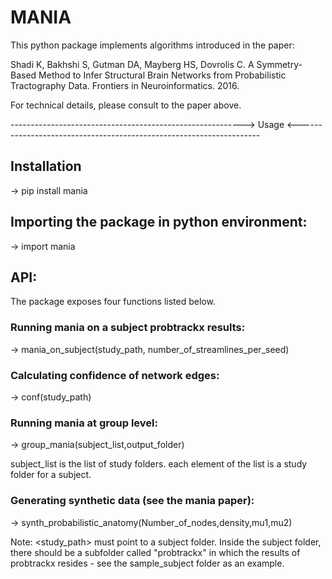 # MANIA
This python package implements algorithms introduced in the paper:

Shadi K, Bakhshi S, Gutman DA, Mayberg HS, Dovrolis C. A Symmetry-Based Method to Infer Structural Brain Networks from Probabilistic Tractography Data. Frontiers in Neuroinformatics. 2016.

For technical details, please consult to the paper above. 

----------------------------------------------------------> Usage <--------------------------------------------------------------------

## Installation

-> pip install mania

## Importing the package in python environment:

-> import mania

## API:

The package exposes four functions listed below.

### Running mania on a subject probtrackx results:

-> mania_on_subject(study_path, number_of_streamlines_per_seed)

### Calculating confidence of network edges:

-> conf(study_path)

### Running mania at group level:

-> group_mania(subject_list,output_folder)

subject_list is the list of study folders. each element of the list is a study folder for a subject.

### Generating synthetic data (see the mania paper):

-> synth_probabilistic_anatomy(Number_of_nodes,density,mu1,mu2)


Note: <study_path> must point to a subject folder. Inside the subject folder,
there should be a subfolder called "probtrackx" in which the results of probtrackx
resides - see the sample_subject folder as an example.



